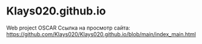 # Klays020.github.io
Web project OSCAR Ссылка на просмотр сайта:
https://github.com/Klays020/Klays020.github.io/blob/main/index_main.html
